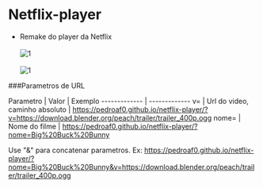 # Netflix-player
- Remake do player da Netflix
<br><br>
![1](https://user-images.githubusercontent.com/54213349/71787399-fdd04800-2ff5-11ea-8064-053b08b10f4f.JPG)
<br><br>
![1](https://user-images.githubusercontent.com/54213349/71787407-1e989d80-2ff6-11ea-992f-0c95f6b87568.JPG)


###Parametros de URL
                    
Parametro  | Valor | Exemplo
------------- | -------------
v=  | Url do video, <br>caminho absoluto | https://pedroaf0.github.io/netflix-player/?v=https://download.blender.org/peach/trailer/trailer_400p.ogg
nome=  | Nome do filme | https://pedroaf0.github.io/netflix-player/?nome=Big%20Buck%20Bunny

Use "&" para concatenar parametros. Ex:
https://pedroaf0.github.io/netflix-player/?nome=Big%20Buck%20Bunny&v=https://download.blender.org/peach/trailer/trailer_400p.ogg
